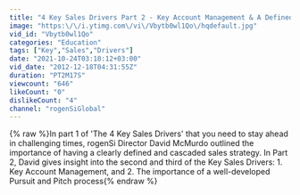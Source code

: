 ```yaml
---
title: "4 Key Sales Drivers Part 2 - Key Account Management & A Defined Pursuit & Pitch Process"
image: "https:\/\/i.ytimg.com\/vi\/Vbytb0wl1Qo\/hqdefault.jpg"
vid_id: "Vbytb0wl1Qo"
categories: "Education"
tags: ["Key","Sales","Drivers"]
date: "2021-10-24T03:10:12+03:00"
vid_date: "2012-12-18T04:31:55Z"
duration: "PT2M17S"
viewcount: "646"
likeCount: "0"
dislikeCount: "4"
channel: "rogenSiGlobal"
---
```

{% raw %}In part 1 of  'The 4 Key Sales Drivers' that you need to stay ahead in challenging times, rogenSi Director David McMurdo outlined the importance of having a clearly defined and cascaded sales strategy. In Part 2, David gives insight into the second and third of the Key Sales Drivers: 1. Key Account Management, and 2. The importance of a well-developed Pursuit and Pitch process{% endraw %}
